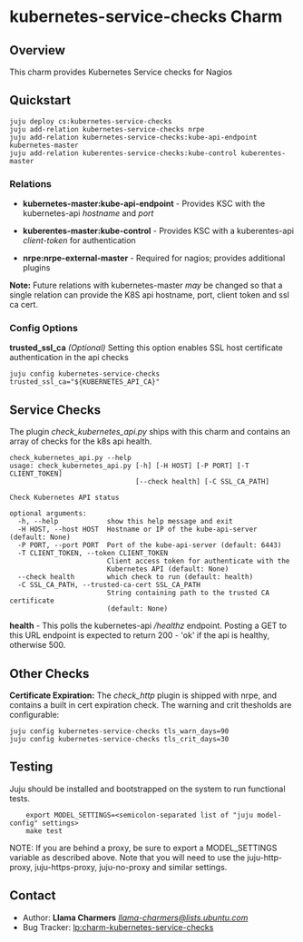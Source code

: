 # kubernetes-service-checks Charm

Overview
--------

This charm provides Kubernetes Service checks for Nagios

Quickstart
----------

    juju deploy cs:kubernetes-service-checks
    juju add-relation kubernetes-service-checks nrpe
    juju add-relation kubernetes-service-checks:kube-api-endpoint kubernetes-master
    juju add-relation kuberentes-service-checks:kube-control kuberentes-master
    



### Relations

* **kubernetes-master:kube-api-endpoint** - Provides KSC with the kubernetes-api *hostname* and *port*

* **kuberentes-master:kube-control** - Provides KSC with a kuberentes-api *client-token* for authentication

* **nrpe:nrpe-external-master** - Required for nagios; provides additional plugins 


**Note:** Future relations with kubernetes-master *may* be changed so that a 
single relation can provide the K8S api hostname, port, client token and ssl ca
cert.

### Config Options

**trusted_ssl_ca** *(Optional)* Setting this option enables SSL host 
certificate authentication in the api checks
    
    juju config kubernetes-service-checks trusted_ssl_ca="${KUBERNETES_API_CA}"


Service Checks
--------------
The plugin *check_kubernetes_api.py* ships with this charm and contains an array of checks for the k8s api health.

```
check_kubernetes_api.py --help
usage: check_kubernetes_api.py [-h] [-H HOST] [-P PORT] [-T CLIENT_TOKEN]
                               [--check health] [-C SSL_CA_PATH]

Check Kubernetes API status

optional arguments:
  -h, --help            show this help message and exit
  -H HOST, --host HOST  Hostname or IP of the kube-api-server (default: None)
  -P PORT, --port PORT  Port of the kube-api-server (default: 6443)
  -T CLIENT_TOKEN, --token CLIENT_TOKEN
                        Client access token for authenticate with the
                        Kubernetes API (default: None)
  --check health        which check to run (default: health)
  -C SSL_CA_PATH, --trusted-ca-cert SSL_CA_PATH
                        String containing path to the trusted CA certificate
                        (default: None)

```

**health** - This polls the kubernetes-api */healthz* endpoint. Posting a GET to this URL endpoint is expected to 
return 200 - 'ok' if the api is healthy, otherwise 500.  


Other Checks
------------

**Certificate Expiration:** The *check_http* plugin is shipped with nrpe, and contains a built in cert expiration check. The warning and crit 
thesholds are configurable:

    juju config kubernetes-service-checks tls_warn_days=90
    juju config kubernetes-service-checks tls_crit_days=30

Testing
-------

Juju should be installed and bootstrapped on the system to run functional tests.


```
    export MODEL_SETTINGS=<semicolon-separated list of "juju model-config" settings>
    make test
```

NOTE: If you are behind a proxy, be sure to export a MODEL_SETTINGS variable as
described above. Note that you will need to use the juju-http-proxy, juju-https-proxy, juju-no-proxy 
and similar settings.

Contact
-------
 - Author: **Llama Charmers** *<llama-charmers@lists.ubuntu.com>*
 - Bug Tracker: [lp:charm-kubernetes-service-checks](https://launchpad.net/charm-kubernetes-service-checks)
